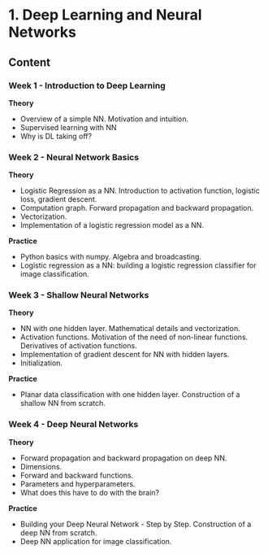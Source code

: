 # 1. Deep Learning and Neural Networks

## Content

### Week 1 - Introduction to Deep Learning

**Theory**

* Overview of a simple NN. Motivation and intuition.
* Supervised learning with NN
* Why is DL taking off?

### Week 2 - Neural Network Basics

**Theory**

* Logistic Regression as a NN. Introduction to activation function, logistic loss, gradient descent.
* Computation graph. Forward propagation and backward propagation.
* Vectorization.
* Implementation of a logistic regression model as a NN.

**Practice**

* Python basics with numpy. Algebra and broadcasting.
* Logistic regression as a NN: building a logistic regression classifier for image classification.

### Week 3 - Shallow Neural Networks

**Theory**

* NN with one hidden layer. Mathematical details and vectorization.
* Activation functions. Motivation of the need of non-linear functions. Derivatives of activation functions.
* Implementation of gradient descent for NN with hidden layers.
* Initialization.

**Practice**

* Planar data classification with one hidden layer. Construction of a shallow NN from scratch.


### Week 4 - Deep Neural Networks

**Theory**

* Forward propagation and backward propagation on deep NN.
* Dimensions.
* Forward and backward functions. 
* Parameters and hyperparameters.
* What does this have to do with the brain?

**Practice**

* Building your Deep Neural Network - Step by Step. Construction of a deep NN from scratch.
* Deep NN application for image classification. 
